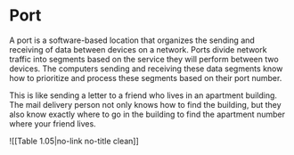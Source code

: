 
# Port

A port is a software-based location that organizes the sending and receiving of data between devices on a network. Ports divide network traffic into segments based on the service they will perform between two devices. The computers sending and receiving these data segments know how to prioritize and process these segments based on their port number. 

This is like sending a letter to a friend who lives in an apartment building. The mail delivery person not only knows how to find the building, but they also know exactly where to go in the building to find the apartment number where your friend lives.

![[Table 1.05|no-link no-title clean]]






